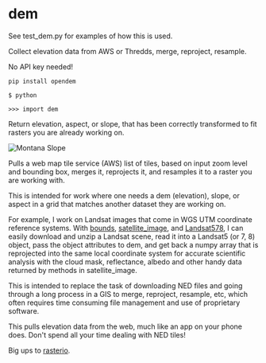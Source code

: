 # dem
See test_dem.py for examples of how this is used.

Collect elevation data from AWS or Thredds, merge, reproject, resample.

No API key needed!

`pip install opendem`

`$ python`

`>>> import dem`

Return elevation, aspect, or slope, that has been correctly transformed to fit rasters you are already working on.

![Montana Slope](https://github.com/dgketchum/dem/blob/master/Montana_Slope.png)

Pulls a web map tile service (AWS) list of tiles, based on input zoom level and bounding box, merges it,
reprojects it, and resamples it to a raster you are working with.

This is intended for work where one needs a dem (elevation), slope, or aspect in a grid that matches another
dataset they are working on.  

For example, I work on Landsat images that come in WGS UTM coordinate reference systems.  With [bounds](https://github.com/dgketchum/bounds),
[satellite_image](https://github.com/dgketchum/satellite_image), and [Landsat578](https://github.com/dgketchum/Landsat578), I can easily download and unzip a Landsat scene, read it into a
Landsat5 (or 7, 8) object, pass the object attributes to dem, and get back a numpy array that is reprojected
into the same local coordinate system for accurate scientific analysis with the cloud mask, reflectance, albedo and other
handy data returned by methods in satellite_image.

This is intended to replace the task of downloading NED files and going through a long process in a GIS to 
merge, reproject, resample, etc, which often requires time consuming file management and use of proprietary software.

This pulls elevation data from the web, much like an app on your phone does.  Don't spend all your time dealing with
NED tiles!

Big ups to [rasterio](https://github.com/mapbox/rasterio).
